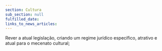 ```yaml
---
section: Cultura
sub_section: null
fulfilled_date:
links_to_news_articles:
---
```


Rever a atual legislação, criando um regime jurídico específico, atrativo e atual para o mecenato cultural;